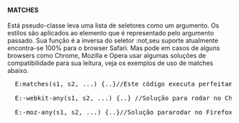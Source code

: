 #### MATCHES
  Está pseudo-classe leva uma lista de seletores como um argumento. Os estilos são aplicados ao elemento que é representado pelo argumento passado. Sua função é a inversa do seletor :not,seu suporte atualmente encontra-se 100% para o browser Safari. Mas pode em casos de alguns browsers como Chrome, Mozilla e Opera usar algumas soluções de compatibilidade para sua leitura, veja os exemplos de uso de matches abaixo.<br>
  <pre>
  E:matches(s1, s2, ...) {..}//Este código executa perfeitamente no Safari<br>
  E:-webkit-any(s1, s2, ...) {..} //Solução para rodar no Chrome e Opera<br> 
  E:-moz-any(s1, s2, ...) {..}//Solução pararodar no Firefox
 </pre> 
